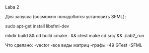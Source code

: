 Laba 2

Для запуска (возможно понадобится установить SFML):

sudo apt-get install libsfml-dev

mkdir build && cd build
cmake . && ctest
make
cd src/ && ./lab2_run

Что сделано:
-vector
-все виды матриц
-графы
-49 GTest
-SFML
